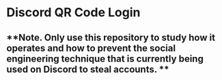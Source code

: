 # Discord QR Code Login
 ## **Note. Only use this repository to study how it operates and how to prevent the social engineering technique that is currently being used on Discord to steal accounts. **
